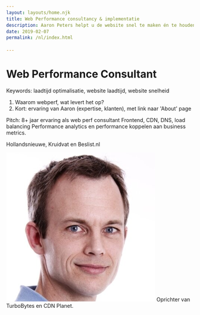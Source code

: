 ```yaml
---
layout: layouts/home.njk
title: Web Performance consultancy & implementatie
description: Aaron Peters helpt u de website snel te maken én te houden. Probleemanalyse, advisering, implementatie en kennisoverdracht.
date: 2019-02-07
permalink: /nl/index.html

---
```


# Web Performance Consultant

Keywords: laadtijd optimalisatie, website laadtijd, website snelheid

1. Waarom webperf, wat levert het op?
2. Kort: ervaring van Aaron (expertise, klanten), met link naar 'About' page

Pitch:
8+ jaar ervaring als web perf consultant
Frontend, CDN, DNS, load balancing
Performance analytics en performance koppelen aan business metrics.

Hollandsnieuwe, Kruidvat en Beslist.nl

<img class="profile-pic slidein" src="/static/img/aaron-peters-profile-400x400.jpg">
Oprichter van TurboBytes en CDN Planet.

